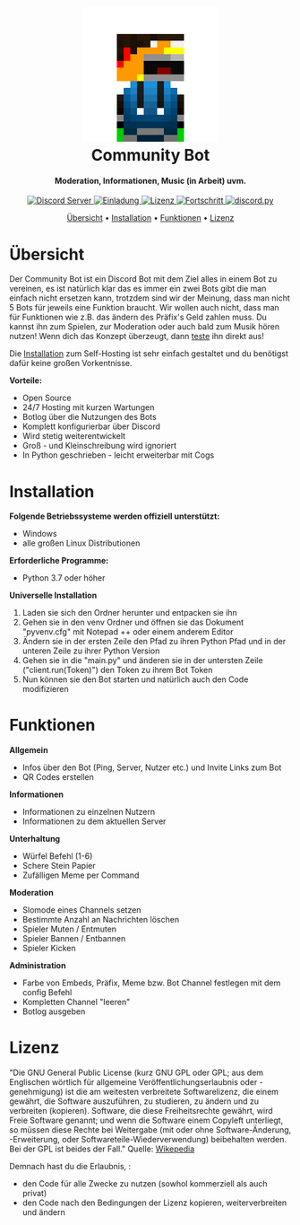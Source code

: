 <h1 align="center">
  <br>
  <img src="data/pictures/logo.png" alt="logo" width="240"/> 
  <br>
  Community Bot 
  <br>
</h1> 

<h4 align="center">Moderation, Informationen, Music (in Arbeit) uvm.</h4>

<p align="center">
  <a href="https://discord.visitlink.de">
    <img src="https://discord.com/api/guilds/802923248840867840/widget.png?style=shield" alt="Discord Server">
  </a>
  <a href="https://discord.com/oauth2/authorize?client_id=802922765782089738&scope=bot&permissions=2620914775">
    <img src="https://img.shields.io/badge/Invite-Bot-red" alt="Einladung">
  </a>
  <a href="https://www.gnu.org/licenses/gpl-3.0.html">
    <img src="https://img.shields.io/github/license/SimsumMC/communitybot?color=red&label=Lizenz" alt="Lizenz">
  </a>
  <a href="https://github.com/SimsumMC/communitybot">
    <img src="https://img.shields.io/badge/Fortschritt-30%25-red" alt="Fortschritt">
  </a>
  <a href="https://github.com/Rapptz/discord.py/">
     <img src="https://img.shields.io/badge/discord-py-red.svg" alt="discord.py">
  </a>
</p>

<p align="center">
  <a href="#übersicht">Übersicht</a>
  •
  <a href="#installation">Installation</a>
  •
  <a href="#funktionen">Funktionen</a>
  •
  <a href="#lizenz">Lizenz</a>
</p>

# Übersicht

Der Community Bot ist ein Discord Bot mit dem Ziel alles in einem Bot zu vereinen, es ist natürlich klar das es immer ein zwei Bots gibt die man einfach nicht ersetzen kann, trotzdem sind wir der Meinung, dass man nicht 5 Bots für jeweils eine Funktion braucht. Wir wollen auch nicht, dass man für Funktionen wie z.B. das ändern des Präfix's Geld zahlen muss. Du kannst ihn zum Spielen, zur Moderation oder auch bald zum Musik hören nutzen! Wenn dich das Konzept überzeugt, dann [teste](https://discord.com/api/guilds/802923248840867840/widget.png?style=shield) ihn direkt aus! 

Die [Installation](#installation) zum Self-Hosting ist sehr einfach gestaltet und du benötigst dafür keine großen Vorkentnisse.

**Vorteile:**

- Open Source
- 24/7 Hosting mit kurzen Wartungen
- Botlog über die Nutzungen des Bots
- Komplett konfigurierbar über Discord
- Wird stetig weiterentwickelt
- Groß - und Kleinschreibung wird ignoriert
- In Python geschrieben - leicht erweiterbar mit Cogs

# Installation

**Folgende Betriebssysteme werden offiziell unterstützt:** 

- Windows
- alle großen Linux Distributionen

**Erforderliche Programme:**

- Python 3.7 oder höher

**Universelle Installation**

1. Laden sie sich den Ordner herunter und entpacken sie ihn
2. Gehen sie in den venv Ordner und öffnen sie das Dokument "pyvenv.cfg" mit Notepad ++ oder einem anderem Editor
3. Ändern sie in der ersten Zeile den Pfad zu ihren Python Pfad und in der unteren Zeile zu ihrer Python Version
4. Gehen sie in die "main.py" und änderen sie in der untersten Zeile ("client.run(Token)") den Token zu ihrem Bot Token
5. Nun können sie den Bot starten und natürlich auch den Code modifizieren

# Funktionen

**Allgemein**
- Infos über den Bot (Ping, Server, Nutzer etc.) und Invite Links zum Bot 
- QR Codes erstellen 

**Informationen**
- Informationen zu einzelnen Nutzern
- Informationen zu dem aktuellen Server

**Unterhaltung**
- Würfel Befehl (1-6) 
- Schere Stein Papier
- Zufälligen Meme per Command

**Moderation**
- Slomode eines Channels setzen
- Bestimmte Anzahl an Nachrichten löschen
- Spieler Muten / Entmuten
- Spieler Bannen / Entbannen
- Spieler Kicken

**Administration**
- Farbe von Embeds, Präfix, Meme bzw. Bot Channel festlegen mit dem config Befehl
- Kompletten Channel "leeren"
- Botlog ausgeben

# Lizenz

"Die GNU General Public License (kurz GNU GPL oder GPL; aus dem Englischen wörtlich für allgemeine Veröffentlichungserlaubnis oder -genehmigung) ist die am weitesten verbreitete Softwarelizenz, die einem gewährt, die Software auszuführen, zu studieren, zu ändern und zu verbreiten (kopieren). Software, die diese Freiheitsrechte gewährt, wird Freie Software genannt; und wenn die Software einem Copyleft unterliegt, so müssen diese Rechte bei Weitergabe (mit oder ohne Software-Änderung, -Erweiterung, oder Softwareteile-Wiederverwendung) beibehalten werden. Bei der GPL ist beides der Fall." Quelle: [Wikepedia](https://de.wikipedia.org/wiki/GNU_General_Public_License)

Demnach hast du die Erlaubnis, :

- den Code für alle Zwecke zu nutzen (sowhol kommerziell als auch privat)
- den Code nach den Bedingungen der Lizenz kopieren, weiterverbreiten und ändern
